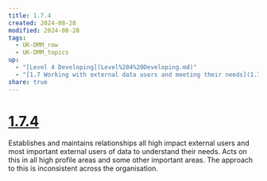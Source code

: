 ```yaml
---
title: 1.7.4
created: 2024-08-28
modified: 2024-08-28
tags:
  - UK-DMM_row
  - UK-DMM_topics
up:
  - "[Level 4 Developing](Level%204%20Developing.md)"
  - "[1.7 Working with external data users and meeting their needs](1.7%20Working%20with%20external%20data%20users%20and%20meeting%20their%20needs.md)"
share: true
---
```

# [1.7.4](1.7.4.md)

Establishes and maintains relationships all high impact external users and most important external users of data to understand their needs. Acts on this in all high profile areas and some other important areas. The approach to this is inconsistent across the organisation.
